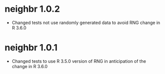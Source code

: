 # neighbr 1.0.2

* Changed tests not use randomly generated data to avoid RNG change in R 3.6.0

# neighbr 1.0.1

* Changed tests to use R 3.5.0 version of RNG in anticipation of the change in R 3.6.0